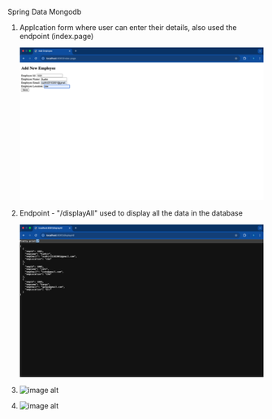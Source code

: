 Spring Data Mongodb


1. Applcation form where user can enter their details, also used the endpoint (index.page)

   
   ![image alt](https://github.com/sudhir1825/EmployeeApi/blob/d1f93ce6658285d6818f5e73639f0a0747e31d2e/Screenshot%202025-05-07%20at%201.45.40%20PM.png)
2. Endpoint - "/displayAll" used to display all the data in the database
  
   ![image alt](https://github.com/sudhir1825/EmployeeApi/blob/5e0c94aae5dd8d56c7efdc596add76d8fcd878c2/Screenshot%202025-05-07%20at%201.47.02%20PM.png)

   
3. ![image alt]()
6. ![image alt]()
